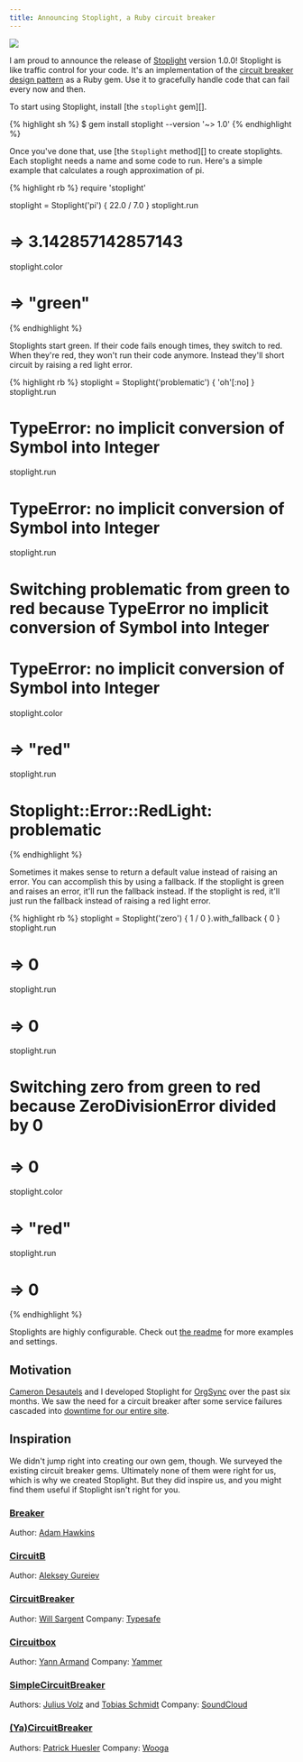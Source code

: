 ```yaml
---
title: Announcing Stoplight, a Ruby circuit breaker
---
```


![][1]

I am proud to announce the release of [Stoplight][] version 1.0.0! Stoplight is
like traffic control for your code. It's an implementation of the [circuit
breaker design pattern][] as a Ruby gem. Use it to gracefully handle code that
can fail every now and then.

To start using Stoplight, install [the `stoplight` gem][].

{% highlight sh %}
$ gem install stoplight --version '~> 1.0'
{% endhighlight %}

Once you've done that, use [the `Stoplight` method][] to create stoplights. Each
stoplight needs a name and some code to run. Here's a simple example that
calculates a rough approximation of pi.

{% highlight rb %}
require 'stoplight'

stoplight = Stoplight('pi') { 22.0 / 7.0 }
stoplight.run
# => 3.142857142857143
stoplight.color
# => "green"
{% endhighlight %}

Stoplights start green. If their code fails enough times, they switch to red.
When they're red, they won't run their code anymore. Instead they'll short
circuit by raising a red light error.

{% highlight rb %}
stoplight = Stoplight('problematic') { 'oh'[:no] }
stoplight.run
# TypeError: no implicit conversion of Symbol into Integer
stoplight.run
# TypeError: no implicit conversion of Symbol into Integer
stoplight.run
# Switching problematic from green to red because TypeError no implicit conversion of Symbol into Integer
# TypeError: no implicit conversion of Symbol into Integer
stoplight.color
# => "red"
stoplight.run
# Stoplight::Error::RedLight: problematic
{% endhighlight %}

Sometimes it makes sense to return a default value instead of raising an error.
You can accomplish this by using a fallback. If the stoplight is green and
raises an error, it'll run the fallback instead. If the stoplight is red, it'll
just run the fallback instead of raising a red light error.

{% highlight rb %}
stoplight = Stoplight('zero') { 1 / 0 }.with_fallback { 0 }
stoplight.run
# => 0
stoplight.run
# => 0
stoplight.run
# Switching zero from green to red because ZeroDivisionError divided by 0
# => 0
stoplight.color
# => "red"
stoplight.run
# => 0
{% endhighlight %}

Stoplights are highly configurable. Check out [the readme][] for more examples
and settings.

## Motivation

[Cameron Desautels][] and I developed Stoplight for [OrgSync][] over the past
six months. We saw the need for a circuit breaker after some service failures
cascaded into [downtime for our entire site][].

## Inspiration

We didn't jump right into creating our own gem, though. We surveyed the existing
circuit breaker gems. Ultimately none of them were right for us, which is why we
created Stoplight. But they did inspire us, and you might find them useful if
Stoplight isn't right for you.

### [Breaker][]

Author: [Adam Hawkins][]

### [CircuitB][]

Author: [Aleksey Gureiev][]

### [CircuitBreaker][]

Author: [Will Sargent][]
Company: [Typesafe][]

### [Circuitbox][]

Author: [Yann Armand][]
Company: [Yammer][]

### [SimpleCircuitBreaker][]

Authors: [Julius Volz][] and [Tobias Schmidt][]
Company: [SoundCloud][]

### [(Ya)CircuitBreaker][]

Authors: [Patrick Huesler][]
Company: [Wooga][]

[1]: /static/images/2015/02/19/stoplight.svg
[stoplight]: https://github.com/orgsync/stoplight
[circuit breaker design pattern]: http://en.wikipedia.org/wiki/Circuit_breaker_design_pattern
[the stoplight gem]: https://rubygems.org/gems/stoplight
[the stoplight method]: http://www.rubydoc.info/github/orgsync/stoplight/toplevel:Stoplight
[the readme]: https://github.com/orgsync/stoplight/blob/v1.0.0/README.md#readme
[cameron desautels]: http://camdez.com
[orgsync]: https://www.orgsync.com
[downtime for our entire site]: http://status.orgsync.com/incidents/1j6zkfj2dbdy
[breaker]: https://github.com/ahawkins/breaker
[adam hawkins]: https://github.com/ahawkins
[circuitb]: https://github.com/alg/circuit_b
[aleksey gureiev]: https://github.com/alg
[circuitbreaker]: https://github.com/wsargent/circuit_breaker
[will sargent]: https://github.com/wsargent
[typesafe]: https://typesafe.com
[circuitbox]: https://github.com/yammer/circuitbox
[yann armand]: https://github.com/yarmand
[yammer]: https://www.yammer.com
[simplecircuitbreaker]: https://github.com/soundcloud/simple_circuit_breaker
[julius volz]: https://github.com/juliusv
[tobias schmidt]: https://github.com/grobie
[soundcloud]: https://soundcloud.com
[(ya)circuitbreaker]: https://github.com/wooga/circuit_breaker
[patrick huesler]: https://github.com/phuesler
[wooga]: https://www.wooga.com
